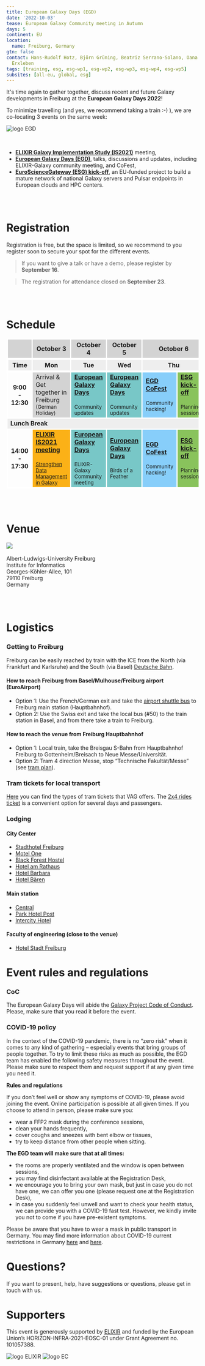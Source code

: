 ```yaml
---
title: European Galaxy Days (EGD)
date: '2022-10-03'
tease: European Galaxy Community meeting in Autumn
days: 5
continent: EU
location:
  name: Freiburg, Germany
gtn: false
contact: Hans-Rudolf Hotz, Björn Grüning, Beatriz Serrano-Solano, Oana Marchis, Anika
  Erxleben
tags: [training, esg, esg-wp1, esg-wp2, esg-wp3, esg-wp4, esg-wp5]
subsites: [all-eu, global, esg]
---
```


It's time again to gather together, discuss recent and future Galaxy developments in Freiburg at the **European Galaxy Days 2022**!

To minimize travelling (and yes, we recommend taking a train :-) ), we are co-locating 3 events on the same week:

<div class="float-right" style="max-width: 400px">

![logo EGD](logo-egd2022.png)

</div>

<br>

- [**ELIXIR Galaxy Implementation Study (IS2021)**](/events/2022-10-egd/elixir-is2021/) meeting,
- [**European Galaxy Days (EGD)**](/events/2022-10-egd/egd/), talks, discussions and updates, including ELIXIR-Galaxy community meeting, and CoFest,
- [**EuroScienceGateway (ESG)  kick-off**](/events/2022-10-egd/esg/), an EU-funded project to build a mature network of national Galaxy servers and Pulsar endpoints in European clouds and HPC centers.

<br><br>

# Registration

Registration is free, but the space is limited, so we recommend to you register soon to secure your spot for the different events. 

> If you want to give a talk or have a demo, please register by **September 16**.

> The registration for attendance closed on **September 23**.

<!-- <div class="row justify-content-center">
  <a class="btn w-25 btn-dark" href="https://bit.ly/egd2022-registration" role="button">Register now</a>
</div> -->

<br><br>

# Schedule

<table>
  <tbody>
    <tr class="lead text-center" style="background-color: lightgray;">
      <th style="border: 3px solid white;"></th>
      <th style="border: 3px solid white;">October 3</th>
      <th style="border: 3px solid white;">October 4</th>
      <th style="border: 3px solid white;">October 5</th>
      <th colspan=2 style="border: 3px solid white;">October 6</th>
      <th colspan=2 style="border: 3px solid white;">October 7</th>
    </tr>
    <tr class="text-center" style="background-color: #EEEEEE; border: 5px solid white">
      <th style="border: 3px solid white;">Time</th>
      <th style="min-width: 18%; border: 3px solid white;">Mon</th>
      <th style="max-width: 18%; border: 3px solid white;">Tue</th>
      <th style="max-width: 18%; border: 3px solid white;">Wed</th>
      <th colspan=2 style="max-width: 18%; border: 3px solid white;">Thu</th>
      <th colspan=2 style="max-width: 18%; border: 3px solid white;">Fri</th>
    </tr>
    <tr class="text-center">
      <th style="border: 3px solid white;">9:00<br> - <br>12:30</th>
      <td style="border: 3px solid white; background-color: lightgray;">Arrival & Get together in Freiburg
        <br><small>(German Holiday)</small>
      </td>
      <td style="background-color: #78C7C7; border: 3px solid white;"><strong><a href="/events/2022-10-egd/egd/">European Galaxy Days</a></strong>
        <br><br><small>Community updates</small>
      </td>
      <td style="background-color: #78C7C7; border: 3px solid white;"><strong><a href="/events/2022-10-egd/egd/">European Galaxy Days</a></strong>
        <br><br><small>Community updates</small>
      </td>
      <td style="background-color: #87CEFA; border: 3px solid white;"><strong><a href="/events/2022-10-egd/egd/">EGD <br> CoFest</a></strong>
        <br><br><small>Community hacking!</small>
      </td>
      <td style="background-color: #89C35C; border: 3px solid white;"><strong><a href="/events/2022-10-egd/esg/">ESG kick-off</a></strong>
        <br><br><small>Planning sessions</small>
      </td>
      <td style="background-color: #87CEFA; border: 3px solid white;"><strong><a href="/events/2022-10-egd/egd/">EGD <br> CoFest</a></strong>
        <br><br><small>Community hacking!</small>
      </td>
      <td style="background-color: #89C35C; border: 3px solid white;"><strong><a href="/events/2022-10-egd/esg/">ESG kick-off</a></strong>
        <br><br><small>Discussions</small>
      </td>
    </tr>
    <tr class="text-center">
      <td colspan="8" style="background-color: #EEEEEE">
        <strong>Lunch Break</strong>
      </td>
    </tr>
    <tr class="text-center">
      <th style="border: 3px solid white;">14:00<br> - <br>17:30</th>
      <td style="background-color: #FBB117; border: 3px solid white;">
        <strong><a href="/events/2022-10-egd/elixir-is2021/">ELIXIR IS2021 meeting</a></strong>
        <br><br><small><a href="https://elixir-europe.org/internal-projects/commissioned-services/strengthen-data-management-galaxy">Strengthen Data Management in Galaxy</a></small>
      </td>
      <td style="background-color: #78C7C7; border: 3px solid white;"><strong><a href="/events/2022-10-egd/egd/">European Galaxy Days</a></strong>
        <br><br><small>ELIXIR-Galaxy Community meeting</small>
      </td>
      <td style="background-color: #78C7C7; border: 3px solid white;"><strong><a href="/events/2022-10-egd/egd/">European Galaxy Days</a></strong>
        <br><br><small>Birds of a Feather</small>
      </td>
      <td style="background-color: #87CEFA; border: 3px solid white;"><strong><a href="/events/2022-10-egd/egd/">EGD <br> CoFest</a></strong>
        <br><br><small>Community hacking!</small>
      </td>
      <td style="background-color: #89C35C; border: 3px solid white;"><strong><a href="/events/2022-10-egd/esg/">ESG kick-off</a></strong>
        <br><br><small>Planning sessions</small>
      </td>
      <td style="background-color: #87CEFA; border: 3px solid white;"><strong><a href="/events/2022-10-egd/egd/">EGD <br> CoFest</a></strong>
        <br><br><small>Community hacking!</small>
      </td>
    </tr>
  </tbody>
</table>

<br><br>
# Venue

<img class="float-right" src="https://www.informatik.uni-freiburg.de/data/intern/bilder/1756.jpg" />
<br><br>
Albert-Ludwigs-University Freiburg<br />
Institute for Informatics<br />
Georges-Köhler-Allee, 101<br />
79110 Freiburg<br />
Germany

<br><br>

# Logistics
### Getting to Freiburg

Freiburg can be easily reached by train with the ICE from the North (via Frankfurt and Karlsruhe) and the South (via Basel) [Deutsche Bahn](https://www.bahn.com/en).

#### How to reach Freiburg from Basel/Mulhouse/Freiburg airport (EuroAirport)

- Option 1: Use the French/German exit and take the [airport shuttle bus](http://www.freiburger-reisedienst.de/en/airportbus/timetable.php) to Freiburg main station (Hauptbahnhof).
- Option 2: Use the Swiss exit and take the local bus (#50) to the train station in Basel, and from there take a train to Freiburg.

#### How to reach the venue from Freiburg Hauptbahnhof

- Option 1: Local train, take the Breisgau S-Bahn from Hauptbahnhof Freiburg to Gottenheim/Breisach to Neue Messe/Universität.
- Option 2: Tram 4 direction Messe, stop “Technische Fakultät/Messe” (see [tram plan](http://www.vag-freiburg.de/fahrplan-linien/netzplaene/liniennetzplan.html)).

### Tram tickets for local transport

[Here](https://www.vag-freiburg.de/tickets) you can find the types of tram tickets that VAG offers. The [2x4 rides ticket](https://www.vag-freiburg.de/tickets/einzel-und-tageskarten/2x4-fahrtenkarte) is a convenient option for several days and passengers.
### Lodging

<!-- #### Pre-booked rooms

Through the Freiburg Convention Bureau, we have arranged a hotel contingent in nearby hotels. Rooms can be booked directly [online](https://tportal.tomas.travel/EuropeanGalaxyDays2022/ukv/?doSearch=1&date_from=03.10.2022&date_to=07.10.2022&number_adult[]=1&searchtext=Freiburg&rate=FIT00020071256464200&reset=1&lang=en) in the period 03-07 Oct 2022. Extension nights are available on request and can be booked exclusively through the Freiburg Convention Bureau.

If you need assistance, please contact Kerstin Schultheis from the Freiburg Convention Bureau [by email](mailto:groups@fwtm.de) or phone (+49 761 3881-1516). -->

#### City Center
- [Stadthotel Freiburg](https://www.hotel-freiburg.de/de)
- [Motel One](https://www.motel-one.com/en/hotels/freiburg/hotel-freiburg)
- [Black Forest Hostel](https://www.blackforest-hostel.de)
- [Hotel am Rathaus](http://www.am-rathaus.de)
- [Hotel Barbara](http://www.hotel-barbara.de)
- [Hotel Bären](https://www.hotel-freiburg-baeren.de/)

#### Main station
- [Central](https://www.central-freiburg.de)
- [Park Hotel Post](https://www.park-hotel-post.de/de)
- [Intercity Hotel](https://hrewards.com/de/intercityhotel-freiburg)

#### Faculty of engineering (close to the venue)
- [Hotel Stadt Freiburg](https://www.hotel-stadt-freiburg.de)

# Event rules and regulations
### CoC

The European Galaxy Days will abide the [Galaxy Project Code of Conduct](https://galaxyproject.org/community/coc/). Please, make sure that you read it before the event.
### COVID-19 policy

In the context of the COVID-19 pandemic, there is no “zero risk” when it comes to any kind of gathering – especially events that bring groups of people together. To try to limit these risks as much as possible, the EGD team has enabled the following safety measures throughout the event. Please make sure to respect them and request support if at any given time you need it.

**Rules and regulations**

If you don’t feel well or show any symptoms of COVID-19, please avoid joining the event. Online participation is possible at all given times.
If you choose to attend in person, please make sure you:  
- wear a FFP2 mask during the conference sessions,
- clean your hands frequently,
- cover coughs and sneezes with bent elbow or tissues,
- try to keep distance from other people when sitting.

**The EGD team will make sure that at all times:**
- the rooms are properly ventilated and the window is open between sessions,
- you may find disinfectant available at the Registration Desk,
- we encourage you to bring your own mask, but just in case you do not have one, we can offer you one (please request one at the Registration Desk),
- in case you suddenly feel unwell and want to check your health status, we can provide you with a COVID-19 fast test. However, we kindly invite you not to come if you have pre-existent symptoms. 

Please be aware that you have to wear a mask in public transport in Germany. You may find more information about COVID-19 current restrictions in Germany [here](https://www.deutschland.de/en/news/coronavirus-in-germany-information) and [here](https://www.auswaertiges-amt.de/en/coronavirus/2317268).


# Questions?

If you want to present, help, have suggestions or questions, please get in touch with us.

# Supporters

This event is generously supported by [ELIXIR](https://elixir-europe.org/) and funded by the European Union’s HORIZON-INFRA-2021-EOSC-01 under Grant Agreement no. 101057388.


<div style="max-width: 300px">

![logo ELIXIR](/images/logos/ElixirNoTextLogo.png) 
![logo EC](eu_funded_en.jpg)

</div>

